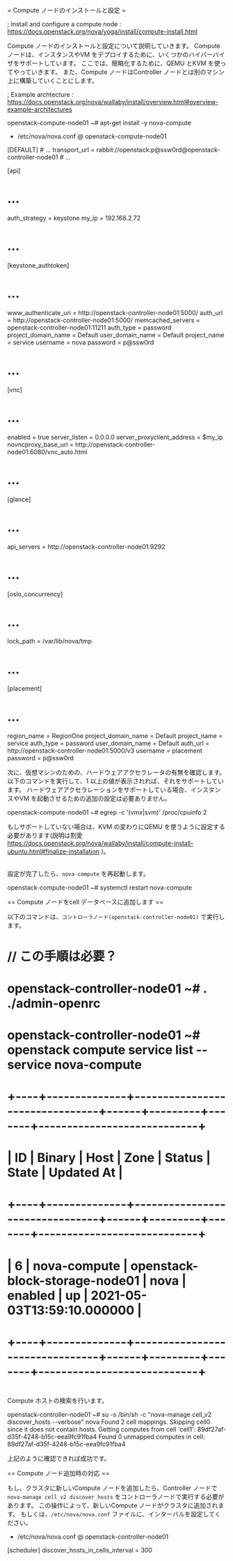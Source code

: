 = Compute ノードのインストールと設定 =

; Install and configure a compute node
: https://docs.openstack.org/nova/yoga/install/compute-install.html

Compute ノードのインストールと設定について説明していきます。
Compute ノードは、インスタンスやVM をデプロイするために、いくつかのハイパーバイザをサポートしています。
ここでは、簡略化するために、QEMU とKVM を使ってやっていきます。
また、Compute ノードはController ノードとは別のマシン上に構築していくことにします。

; Example archtecture
: https://docs.openstack.org/nova/wallaby/install/overview.html#overview-example-architectures

<syntaxhighlight lang="console">
openstack-compute-node01 ~# apt-get install -y nova-compute
</syntaxhighlight>

* /etc/nova/nova.conf @ openstack-compute-node01
<syntaxhighlight lang="console">
[DEFAULT]
# ...
transport_url = rabbit://openstack:p@ssw0rd@openstack-controller-node01
# ...

[api]
# ...
auth_strategy = keystone
my_ip = 192.168.2.72
# ...

[keystone_authtoken]
# ...
www_authenticate_uri = http://openstack-controller-node01:5000/
auth_url = http://openstack-controller-node01:5000/
memcached_servers = openstack-controller-node01:11211
auth_type = password
project_domain_name = Default
user_domain_name = Default
project_name = service
username = nova
password = p@ssw0rd
# ...

[vnc]
# ...
enabled = true
server_listen = 0.0.0.0
server_proxyclient_address = $my_ip
novncproxy_base_url = http://openstack-controller-node01:6080/vnc_auto.html
# ...

[glance]
# ...
api_servers = http://openstack-controller-node01:9292
# ...

[oslo_concurrency]
# ...
lock_path = /var/lib/nova/tmp
# ...

[placement]
# ...
region_name = RegionOne
project_domain_name = Default
project_name = service
auth_type = password
user_domain_name = Default
auth_url = http://openstack-controller-node01:5000/v3
username = placement
password = p@ssw0rd
</syntaxhighlight>

次に、仮想マシンのための、ハードウェアアクセラレータの有無を確認します。
以下のコマンドを実行して、1 以上の値が表示されれば、それをサポートしています。
ハードウェアアクセラレーションをサポートしている場合、インスタンスやVM を起動させるための追加の設定は必要ありません。

<syntaxhighlight lang="console">
openstack-compute-node01 ~# egrep -c '(vmx|svm)' /proc/cpuinfo
2
</syntaxhighlight>

もしサポートしていない場合は、KVM の変わりにQEMU を使うように設定する必要があります(説明は割愛 https://docs.openstack.org/nova/wallaby/install/compute-install-ubuntu.html#finalize-installation )。<br /><br />

設定が完了したら、<code>nova-compute</code> を再起動します。

<syntaxhighlight lang="console">
openstack-compute-node01 ~# systemctl restart nova-compute
</syntaxhighlight>

== Compute ノードをcell データベースに追加します ==

以下のコマンドは、```コントローラノード(openstack-controller-node01)``` で実行します。

# // この手順は必要？
# <syntaxhighlight lang="console">
# openstack-controller-node01 ~# . ./admin-openrc
# 
# openstack-controller-node01 ~# openstack compute service list --service nova-compute
# +----+--------------+--------------------------------+------+---------+-------+----------------------------+
# | ID | Binary       | Host                           | Zone | Status  | State | Updated At                 |
# +----+--------------+--------------------------------+------+---------+-------+----------------------------+
# |  6 | nova-compute | openstack-block-storage-node01 | nova | enabled | up    | 2021-05-03T13:59:10.000000 |
# +----+--------------+--------------------------------+------+---------+-------+----------------------------+
# </syntaxhighlight>

Compute ホストの検索を行います。

<syntaxhighlight lang="console">
openstack-controller-node01 ~# su -s /bin/sh -c "nova-manage cell_v2 discover_hosts --verbose" nova
Found 2 cell mappings.
Skipping cell0 since it does not contain hosts.
Getting computes from cell 'cell1': 89df27af-d35f-4248-b15c-eea9fc91fba4
Found 0 unmapped computes in cell: 89df27af-d35f-4248-b15c-eea9fc91fba4
</syntaxhighlight>

上記のように確認できれば成功です。

== Compute ノード追加時の対応 ==

もし、クラスタに新しいCompute ノードを追加したら、Controller ノードで<code>nova-manage cell_v2 discover_hosts</code> をコントローラノードで実行する必要があります。
この操作によって、新しいCompute ノードがクラスタに追加されます。
もしくは、<code>/etc/nova/nova.conf</code> ファイルに、インターバルを設定してください。

* /etc/nova/nova.conf @ openstack-controller-node01
<syntaxhighlight lang="text">
[scheduler]
discover_hosts_in_cells_interval = 300
</syntaxhighlight>

